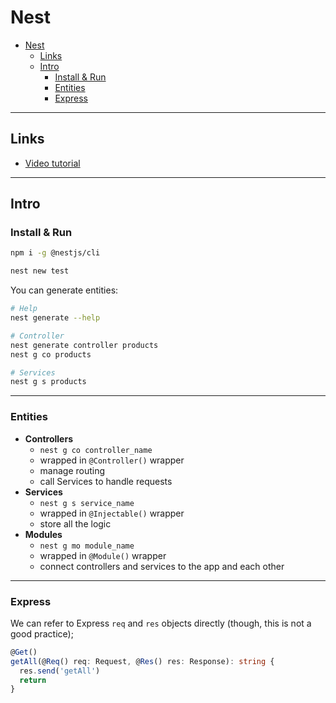 # Nest
- [Nest](#nest)
  - [Links](#links)
  - [Intro](#intro)
    - [Install & Run](#install--run)
    - [Entities](#entities)
    - [Express](#express)

***

## Links

- [Video tutorial](https://youtu.be/abdgy72csaA)

***

## Intro

### Install & Run

```bash
npm i -g @nestjs/cli

nest new test
```

You can generate entities:

```bash
# Help
nest generate --help

# Controller
nest generate controller products
nest g co products

# Services
nest g s products
```

***

### Entities

- **Controllers**
  - `nest g co controller_name`
  - wrapped in `@Controller()` wrapper
  - manage routing
  - call Services to handle requests
- **Services** 
  - `nest g s service_name`
  - wrapped in `@Injectable()` wrapper
  - store all the logic
- **Modules**
  - `nest g mo module_name`
  - wrapped in `@Module()` wrapper
  - connect controllers and services to the app and each other

***

### Express

We can refer to Express `req` and `res` objects directly (though, this is not a good practice);

```ts
@Get()
getAll(@Req() req: Request, @Res() res: Response): string {
  res.send('getAll')
  return
}
```